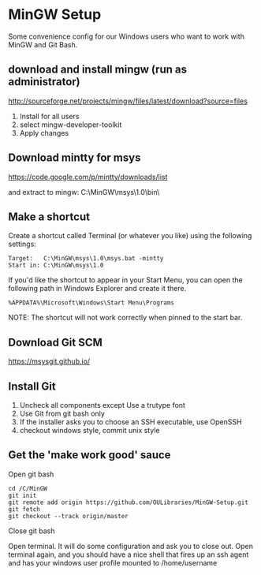 # MinGW Setup
Some convenience config for our Windows users who want to work with MinGW and Git Bash. 


## download and install mingw (run as administrator)
<http://sourceforge.net/projects/mingw/files/latest/download?source=files>

1. Install for all users
2. select mingw-developer-toolkit
3. Apply changes


## Download mintty for msys
<https://code.google.com/p/mintty/downloads/list>

and extract to mingw:
    C:\MinGW\msys\1.0\bin\

## Make a shortcut
Create a shortcut called Terminal (or whatever you like) using the following settings:
```
Target:   C:\MinGW\msys\1.0\msys.bat -mintty
Start in: C:\MinGW\msys\1.0
```

If you'd like the shortcut to appear in your Start Menu, you can open the following path in Windows Explorer and create it there. 
```
%APPDATA%\Microsoft\Windows\Start Menu\Programs
```

NOTE: The shortcut will not work correctly when pinned to the start bar. 


## Download Git SCM
<https://msysgit.github.io/>


## Install Git
1. Uncheck all components except Use a trutype font
2. Use Git from git bash only
3. If the installer asks you to choose an SSH executable, use OpenSSH
4. checkout windows style, commit unix style

## Get the 'make work good' sauce
Open git bash
```
cd /C/MinGW
git init
git remote add origin https://github.com/OULibraries/MinGW-Setup.git
git fetch
git checkout --track origin/master
```

Close git bash

Open terminal. It will do some configuration and ask you to close out.
Open terminal again, and you should have a nice shell that fires up an ssh agent
and has your windows user profile mounted to /home/username
